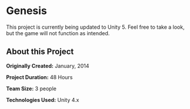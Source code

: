 # Genesis

This project is currently being updated to Unity 5. Feel free to take a look, but the game will not function as intended.

## About this Project

**Originally Created:** January, 2014

**Project Duration:** 48 Hours

**Team Size:** 3 people

**Technologies Used:** Unity 4.x

